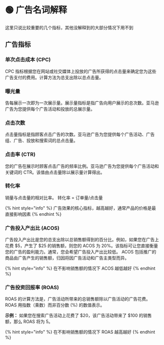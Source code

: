 # 🟢 广告名词解释

这里只说比较重要的几个指标，其他没解释到的大部分情况下用不到

## 广告指标

### 单次点击成本 (CPC)

CPC 指标根据您在网站或社交媒体上投放的广告所获得的点击量来确定您为这些广告支付的费用。计算方法为总支出除以总点击量。

### 曝光量

告每展示一次即为一次展示量。展示量指标是指广告向用户展示的总次数。亚马逊广告为您提供每个广告活动和投放的总展示量。

### 点击次数

点击量指标是指顾客点击广告的次数。亚马逊广告为您提供每个广告活动、广告组、广告、投放和搜索词的总点击量。

### 点击率 (CTR)

您的广告在展示时顾客点击广告的频率比例。亚马逊广告为您提供每个广告活动和关键词的 CTR。该值由点击量除以展示量计算得出。

### 转化率

销量与点击量的相对比率。 转化率 = 订单量/点击量

{% hint style="info" %}
广告效果的核心指标，越高越好，通常产品的价格是最直接影响因素
{% endhint %}

### 广告投入产出比 (ACOS)

广告投入产出比是您的总支出除以总销售额得到的百分比。例如，如果您在广告上花费 $5，产生了 $25 的销售额，则您的 ACOS 为 20%。该指标可让您直接衡量您的广告的盈利能力。通常，您会希望广告投入产出比较低。 ACOS 包括推广的商品由广告产生的销售额，归因将因广告活动和广告主类型而异。

{% hint style="info" %}
在不影响销售额的情况下 ACOS 越低越好
{% endhint %}

### 广告投资回报率 (ROAS)

ROAS 的计算方法是，广告活动所带来的总销售额除以广告活动的广告花费。ROAS 用指数（乘数）而非百分数 (%) 的数值表示。

**示例：** 如果您在搜索广告活动上花费了 $20，该广告活动带来了 $100 的销售额，那么 ROAS 将为 5。

{% hint style="info" %}
在不影响销售额的情况下 ROAS 越高越好
{% endhint %}
